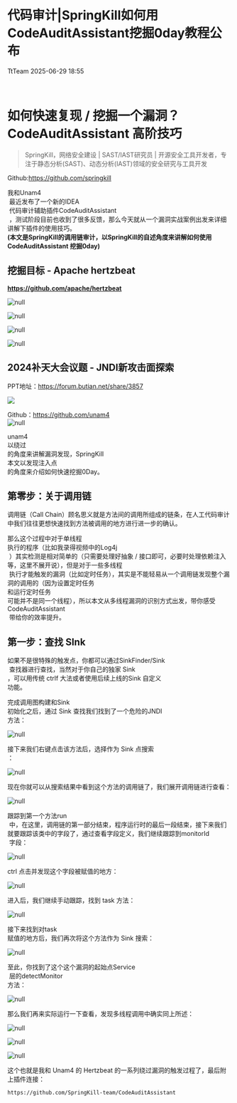 #  代码审计|SpringKill如何用CodeAuditAssistant挖掘0day教程公布  
 TtTeam   2025-06-29 18:55  
  
   
  
# 如何快速复现 / 挖掘一个漏洞？CodeAuditAssistant 高阶技巧  
> SpringKill，网络安全建设 | SAST/IAST研究员 | 开源安全工具开发者，专注于静态分析(SAST)、动态分析(IAST)领域的安全研究与工具开发  
  
Github:https://github.com/springkill  
  
  
我和Unam4  
 最近发布了一个新的IDEA  
 代码审计辅助插件CodeAuditAssistant  
 ，测试阶段目前也收到了很多反馈，那么今天就从一个漏洞实战案例出发来详细讲解下插件的使用技巧。  
**(本文是SpringKill的调用链审计，以SpringKill的自述角度来讲解如何使用CodeAuditAssistant 挖掘0day)**  
  
## 挖掘目标 - Apache hertzbeat  
  
**https://github.com/apache/hertzbeat**  
  
![](https://mmbiz.qpic.cn/sz_mmbiz_jpg/hFPkDXcMlMsItnV9OKcTENTwSOyNDnicN1CkcLrRT5Bq1qVYDYHrHwMOxnyibHPy9DLccMHeHLk0gITL1L10YiaxQ/640?wx_fmt=jpeg&from=appmsg "null")  
  
  
![](https://mmbiz.qpic.cn/sz_mmbiz_jpg/hFPkDXcMlMsItnV9OKcTENTwSOyNDnicNbUJMLyHTwtW40p8onTGOl83gHMMiaf5uvDyhpgErZQ7hicjjGZ6CdNcg/640?wx_fmt=jpeg&from=appmsg "null")  
  
  
![](https://mmbiz.qpic.cn/sz_mmbiz_jpg/hFPkDXcMlMsItnV9OKcTENTwSOyNDnicNicZ1Jy1kFPvQZoneft38dnHHibcY4wC4WsrNSUYFk2HJ2eib8s7DLVw0Q/640?wx_fmt=jpeg&from=appmsg "null")  
  
  
![](https://mmbiz.qpic.cn/sz_mmbiz_jpg/hFPkDXcMlMsItnV9OKcTENTwSOyNDnicNJhvLTzgV9qddn3FPZUkeAv7iacy9eN7GibXtajK3JX5MpRQ7wyV8bzVg/640?wx_fmt=jpeg&from=appmsg "null")  
  
## 2024补天大会议题 - JNDI新攻击面探索  
  
PPT地址：https://forum.butian.net/share/3857  
  
![](https://mmbiz.qpic.cn/sz_mmbiz_png/hFPkDXcMlMsItnV9OKcTENTwSOyNDnicNQibKah2OIgo3x4THqd73KE6dIhGicVhfyv26icuTqqqHjVPiaanqIeCGpQ/640?wx_fmt=png&from=appmsg "")  
  
  
Github：https://github.com/unam4  
![](https://mmbiz.qpic.cn/sz_mmbiz_png/hFPkDXcMlMsItnV9OKcTENTwSOyNDnicNCCyGQeLicO02L2z5BNOiaTibgXRZW1SOUiaLQLc57Kj8LfL6EHMO5icxtcg/640?wx_fmt=png&from=appmsg "null")  
  
  
unam4  
以绕过  
的角度来讲解漏洞发现，SpringKill  
本文以发现注入点  
的角度来介绍如何快速挖掘0Day。  
  
## 第零步：关于调用链  
  
调用链（Call Chain）顾名思义就是方法间的调用所组成的链条，在人工代码审计中我们往往更想快速找到方法被调用的地方进行进一步的确认。  
  
那么这个过程中对于单线程  
执行的程序（比如我录得视频中的Log4j  
 ）其实检测是相对简单的（只需要处理好抽象 / 接口即可，必要时处理依赖注入等，这里不展开说），但是对于一些多线程  
 执行才能触发的漏洞（比如定时任务），其实是不能轻易从一个调用链发现整个漏洞的调用的（因为设置定时任务  
和运行定时任务  
可能并不是同一个线程），所以本文从多线程漏洞的识别方式出发，带你感受CodeAuditAssistant  
 带给你的效率提升。  
## 第一步：查找 SInk  
  
如果不是很特殊的触发点，你都可以通过SinkFinder/Sink  
 查找器进行查找，当然对于你自己的独家 Sink  
，可以用传统 ctrlf 大法或者使用后续上线的Sink 自定义  
功能。  
  
完成调用图构建和Sink  
初始化之后，通过 Sink 查找我们找到了一个危险的JNDI  
方法：  
  
![](https://mmbiz.qpic.cn/sz_mmbiz_png/hFPkDXcMlMsItnV9OKcTENTwSOyNDnicNIFQwb1WxAhupKMfg1xsNJbY9uaP1icLBP6OA1ZBNWOUyun8LGDoGAicQ/640?wx_fmt=png&from=appmsg "null")  
  
  
接下来我们右键点击该方法后，选择作为 Sink 点搜索  
：  
  
![](https://mmbiz.qpic.cn/sz_mmbiz_png/hFPkDXcMlMsItnV9OKcTENTwSOyNDnicNObRk3ew1fKymCVL1AlAYt9Kuuj0xLb3cZ7O5bxMwLp2WuW94blyWlw/640?wx_fmt=png&from=appmsg "null")  
  
  
现在你就可以从搜索结果中看到这个方法的调用链了，我们展开调用链进行查看：  
  
![](https://mmbiz.qpic.cn/sz_mmbiz_png/hFPkDXcMlMsItnV9OKcTENTwSOyNDnicN2o5LlzzC6rYrTEzggGbIicQn0NRZGTzo9TckCbL75NZ1eM1VOdQOtrQ/640?wx_fmt=png&from=appmsg "null")  
  
  
跟踪到第一个方法run  
 中，在这里，调用链的第一部分结束，程序运行时的最后一段结束，接下来我们就要跟踪该类中的字段了，通过查看字段定义，我们继续跟踪到monitorId  
 字段：  
  
![](https://mmbiz.qpic.cn/sz_mmbiz_png/hFPkDXcMlMsItnV9OKcTENTwSOyNDnicNHEyFN2PA8RP6xya1A88EGM2UkSgHoXVLr9ibn6F33FKRbBuShiaLwLSQ/640?wx_fmt=png&from=appmsg "null")  
  
  
ctrl 点击并发现这个字段被赋值的地方：  
  
![](https://mmbiz.qpic.cn/sz_mmbiz_png/hFPkDXcMlMsItnV9OKcTENTwSOyNDnicN1HyKopjIjYS4Dib5ibge14GCA3TByo4piajOv2DdYZXGfaXyot04vXiatw/640?wx_fmt=png&from=appmsg "null")  
  
  
进入后，我们继续手动跟踪，找到 task 方法：  
  
![](https://mmbiz.qpic.cn/sz_mmbiz_png/hFPkDXcMlMsItnV9OKcTENTwSOyNDnicNRZiajick7qeTmCvHFa5K3Aa7UWkunA63vGLHJaMx7qcfQ1Inss3YIhRA/640?wx_fmt=png&from=appmsg "null")  
  
  
接下来找到对task  
赋值的地方后，我们再次将这个方法作为 Sink 搜索：  
  
![](https://mmbiz.qpic.cn/sz_mmbiz_png/hFPkDXcMlMsItnV9OKcTENTwSOyNDnicNULQ2bEib499ujRozBGebnORFl03ISjjFnVYvT9YPOtCTo84fF9I0y4w/640?wx_fmt=png&from=appmsg "null")  
  
  
至此，你找到了这个这个漏洞的起始点Service  
 层的detectMonitor  
方法：  
  
![](https://mmbiz.qpic.cn/sz_mmbiz_png/hFPkDXcMlMsItnV9OKcTENTwSOyNDnicNc8K1obv25B20wyia5z6SZGaS9kJyoZsmAnA0ykPCUrrEKrHJs6lVOzw/640?wx_fmt=png&from=appmsg "null")  
  
  
那么我们再来实际运行一下查看，发现多线程调用中确实同上所述：  
  
![](https://mmbiz.qpic.cn/sz_mmbiz_png/hFPkDXcMlMsItnV9OKcTENTwSOyNDnicNWZicJu2CAfEFoibd9mVicOqYg5h56orIicPd3sia20775OS1kSWRmRDHyBQ/640?wx_fmt=png&from=appmsg "null")  
  
  
![](https://mmbiz.qpic.cn/sz_mmbiz_png/hFPkDXcMlMsItnV9OKcTENTwSOyNDnicNMaKZa3dPYkAkCR5hYmSD55gpPxbjEQA0uRnYQEE3ovpgwSKChMG2cw/640?wx_fmt=png&from=appmsg "null")  
  
  
![](https://mmbiz.qpic.cn/sz_mmbiz_png/hFPkDXcMlMsItnV9OKcTENTwSOyNDnicNJ537j0skzaKJibJD7PrDzCP65yHqaT35UsS3MlrSOVe0gm6vq3vu2BQ/640?wx_fmt=png&from=appmsg "null")  
  
  
这个也就是我和 Unam4 的 Hertzbeat 的一系列绕过漏洞的触发过程了，最后附上插件连接：  
```
https://github.com/SpringKill-team/CodeAuditAssistant
```  
  
  
